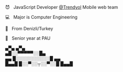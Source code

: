 <p> 😈 &nbsp JavaScript Developer <a href="https://www.trendyol.com" rel="noopener noreferrer" target="_blank">@Trendyol</a> Mobile web team </p>
<p> 💻 &nbsp Major is Computer Engineering </p>
<p> 🥳 &nbsp From Denizli/Turkey </p>
<p> 👻 &nbsp Senior year at PAU </p>
      ▄▀▄     ▄▀▄<br>
     ▄█░░▀▀▀▀▀░░█▄<br>
 ▄▄  █░░░░░░░░░░░█  ▄▄<br>
█▄▄█ █░░▀░░┬░░▀░░█ █▄▄█<br>
